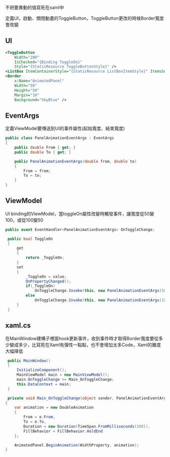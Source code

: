 不把要異動的值寫死在xaml中

定義UI，啟動、關閉動畫的ToggleButton，ToggleButton更改的時候Border寬度會改變
## UI
```xml
<ToggleButton
	Width="200"
	IsChecked="{Binding ToggleOn}"
    Style="{StaticResource ToggleButtonStyle}" />
<ListBox ItemContainerStyle="{StaticResource ListBoxItemStyle}" ItemsSource="{Binding Data}" />
<Border
	x:Name="AnimatedPanel"
    Width="50"
    Height="50"
    Margin="10"
    Background="SkyBlue" />
```
## EventArgs
定義ViewModel要傳送到UI的事件屬性(起始寬度、結束寬度)
```csharp
public class PanelAnimationEventArgs : EventArgs
{
    public double From { get; }
    public double To { get; }

    public PanelAnimationEventArgs(double from, double to)
    {
        From = from;
        To = to;
    }
}
```


## ViewModel
UI binding的ViewModel，當toggleOn屬性改變時觸發事件，讓寬度從50變100，或從100變50
```csharp
public event EventHandler<PanelAnimationEventArgs> OnToggleChange;

 public bool ToggleOn
 {
     get
     {
         return _ToggleOn;
     }
     set
     {
         _ToggleOn = value;
         OnPropertyChanged();
         if(_ToggleOn)
             OnToggleChange.Invoke(this, new PanelAnimationEventArgs(50,100)); 
         else
             OnToggleChange.Invoke(this, new PanelAnimationEventArgs(100, 50));
     }
 }
```

## xaml.cs
在MainWindow建構子裡面hook更新事件，收到事件時才取得Border寬度要從多少變成多少，比寫死在Xaml有彈性一點點，也不會增加太多Code，Xaml的難度大幅降低
```csharp
 public MainWindow()
 {
     InitializeComponent();
     MainViewModel main = new MainViewModel();
     main.OnToggleChange += Main_OnToggleChange;
     this.DataContext = main;
 }

 private void Main_OnToggleChange(object sender, PanelAnimationEventArgs e)
{
    var animation = new DoubleAnimation
    {
        From = e.From,
        To = e.To,
        Duration = new Duration(TimeSpan.FromMilliseconds(300)),
        FillBehavior = FillBehavior.HoldEnd
    };

    AnimatedPanel.BeginAnimation(WidthProperty, animation);
}
```